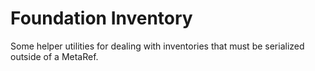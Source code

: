 # Foundation Inventory

Some helper utilities for dealing with inventories that must be serialized outside of a MetaRef.
